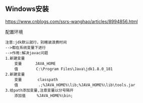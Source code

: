 ## Windows安装

<https://www.cnblogs.com/ssrs-wanghao/articles/8994856.html>

配置环境

```
注意:jdk默认就行，别瞎装浪费时间
-->都在系统变量下进行
-->作用:解决javac问题
1.新建变量
	变量		JAVA_HOME
	值		 C:\Program Files\Java\jdk1.8.0_181
2.新建变量
	变量		 classpath
	值		  .;%JAVA_HOME%\lib;%JAVA_HOME%\lib\tools.jar
3.给path添加变量,注意变量以分号隔开
	添加值		%JAVA_HOME%\bin;
```

